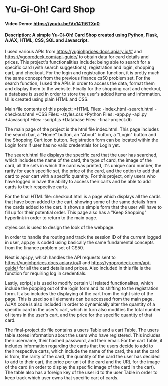 # Yu-Gi-Oh! Card Shop
#### Video Demo:  https://youtu.be/Vx14Tt6TXq0
#### Description: A simple Yu-Gi-Oh! Card Shop created using Python, Flask, AJAX, HTML, CSS, SQL and Javascript.

I used various APIs from https://yugiohprices.docs.apiary.io/# and https://ygoprodeck.com/api-guide/ to obtain data for card details and prices. This project's functionalities include: being able to search for a specific card (with search suggestions), registration and login, shopping cart, and checkout. For the login and registration function, it is pretty much the same concept from the previous finance cs50 problem set. For the search function, I used the APIs in order to access the data, format them and display them to the website. Finally for the shopping cart and checkout, a database is used in order to store the user's added items and information. UI is created using plain HTML and CSS.

Main file contents of this project:
*HTML Files:
    -index.html
    -search.html
    -checkout.html
*CSS Files:
    -styles.css
*Python Files:
    -app.py
    -api.py
*Javascript Files:
    -script.js
*Database Files:
    -final-project.db

The main page of the project is the html file index.html. This page includes the search bar, a "Home" button, an "About" button, a "Login" button and the Shopping Cart icon button. Registration form can be located within the Login form if user has no valid credentials for Login yet.

The search.html file displays the specific card that the user has searched, which includes the name of the card, the type of card, the image of the card, all the sets in which the card was printed, it's unique card number, the rarity for each specific set, the price of the card, and the option to add that card to your cart with a specific quantity. For this project, only users who have logged in have the ability to access their carts and be able to add cards to their respective carts.

For the final HTML file: checkout.html is a page which displays all the cards that have been added to the cart, showing some of the same details from the cards added to the cart. It shows a simple form that the user will have to fill up for their potential order. This page also has a "Keep Shopping" hyperlink in order to return to the main page.

styles.css is used to design the look of the webpage.

In order to handle the routing and track the session ID of the current logged in user, app.py is coded using basically the same fundamental concepts from the finance problem set of CS50.

Next is api.py, which handles the API requests sent to https://yugiohprices.docs.apiary.io/# and https://ygoprodeck.com/api-guide/ for all the card details and prices. Also included in this file is the function for requiring log in credentials.

Lastly, script.js is used to modify certain UI related functionalites, which include the popping out of the login form and its shifting to the registration form. It also includes the displaying of the cart from the right side of the page. This is used so all elements can be accessed from the main page. AJAX code is also included in order to dynamically alter the quantity of a specific card in the user's cart, which in turn also modifies the total number of items in the user's cart, and the price for the specific quantity of that card.

The final-project.db file contains a users Table and a cart Table. The users table stores information about the users who have registered. This includes their username, their hashed password, and their email. For the cart Table, it includes information regarding the cards that the users decide to add to their respective carts, which include the name of the card, the set the card is from, the rarity of the card, the quantity of the card the user has decided to add to their cart, the price per unit of the card and the URL for the image of the card (in order to display the specific image of the card in the cart). The table also has a foreign key of the user id to the user Table in order to keep track which user owns that specific cart of cards.

